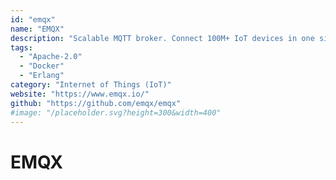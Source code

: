 ```yaml
---
id: "emqx"
name: "EMQX"
description: "Scalable MQTT broker. Connect 100M+ IoT devices in one single cluster, move and process real-time IoT data with 1M msg/s throughput at 1ms latency."
tags:
  - "Apache-2.0"
  - "Docker"
  - "Erlang"
category: "Internet of Things (IoT)"
website: "https://www.emqx.io/"
github: "https://github.com/emqx/emqx"
#image: "/placeholder.svg?height=300&width=400"
---
```


# EMQX
